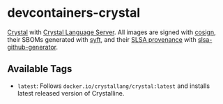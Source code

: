# devcontainers-crystal

[Crystal](https://crystal-lang.org/) with [Crystal Language Server](https://github.com/elbywan/crystalline). All images
are signed with [cosign](https://github.com/sigstore/cosign), their SBOMs generated with
[syft](https://github.com/anchore/syft), and their [SLSA provenance](https://slsa.dev/provenance/) with
[slsa-github-generator](https://github.com/slsa-framework/slsa-github-generator).

## Available Tags

- `latest`: Follows `docker.io/crystallang/crystal:latest` and installs latest released version of Crystalline.
